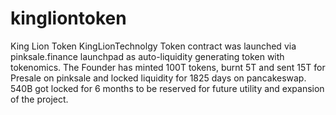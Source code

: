 # kingliontoken
King Lion Token
KingLionTechnolgy Token contract was launched via pinksale.finance launchpad as auto-liquidity generating token with tokenomics. The Founder has minted 100T tokens, burnt 5T and sent 15T for Presale on pinksale and locked liquidity for 1825 days on pancakeswap. 540B got locked for 6 months to be reserved for future utility and expansion of the project.

